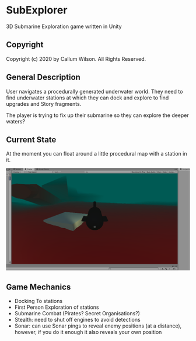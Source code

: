 # SubExplorer
3D Submarine Exploration game written in Unity

## Copyright

Copyright (c) 2020 by Callum Wilson. All Rights Reserved.

## General Description
User navigates a procedurally generated underwater world. They need to find underwater stations
at which they can dock and explore to find upgrades and Story fragments.

The player is trying to fix up their submarine so they can explore the deeper waters?

## Current State
At the moment you can float around a little procedural map with a station in it.

![game screenshot](screenshots/screenshot1.png)

## Game Mechanics
* Docking To stations
* First Person Exploration of stations
* Submarine Combat (Pirates? Secret Organisations?)
* Stealth: need to shut off engines to avoid detections
* Sonar: can use Sonar pings to reveal enemy positions (at a distance), however, if you do it enough
it also reveals your own position
